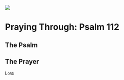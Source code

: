 <img class="intro-right" src="/images/art-paris-psalter.jpg">

# Praying Through: Psalm 112

## The Psalm

## The Prayer

<div style="font-variant: small-caps;">
Lord
</div>

